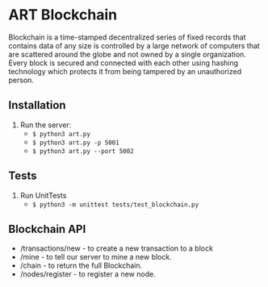 # ART Blockchain

Blockchain is a time-stamped decentralized series of fixed records that contains data of any size is controlled by a large network of computers that are scattered around the globe and not owned by a single organization. Every block is secured and connected with each other using hashing technology which protects it from being tampered by an unauthorized person. 



## Installation

1. Run the server:
    * `$ python3 art.py` 
    * `$ python3 art.py -p 5001`
    * `$ python3 art.py --port 5002`

## Tests

1. Run UnitTests
    * `$ python3 -m unittest tests/test_blockchain.py`


## Blockchain API

- /transactions/new - to create a new transaction to a block
- /mine - to tell our server to mine a new block.
- /chain - to return the full Blockchain.
- /nodes/register - to register a new node.